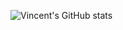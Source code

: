 ![Vincent's GitHub stats](https://github-readme-stats-one-pi-44.vercel.app/api?username=vwellenberg&count_private=true&show_icons=true&theme=synthwave&hide=contribs,prs,stars,issues)

<!--

**vwellenberg/vwellenberg** is a ✨ _special_ ✨ repository because its `README.md` (this file) appears on your GitHub profile.

Here are some ideas to get you started:

- 🔭 I’m currently working on ...
- 🌱 I’m currently learning ...
- 👯 I’m looking to collaborate on ...
- 🤔 I’m looking for help with ...
- 💬 Ask me about ...
- 📫 How to reach me: ...
- 😄 Pronouns: ...
- ⚡ Fun fact: ...
-->
